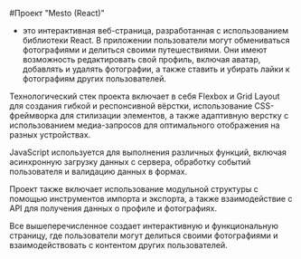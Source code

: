 #Проект "Mesto (React)" 
- это интерактивная веб-страница, разработанная с использованием библиотеки React. В приложении пользователи могут обмениваться фотографиями и делиться своими путешествиями. Они имеют возможность редактировать свой профиль, включая аватар, добавлять и удалять фотографии, а также ставить и убирать лайки к фотографиям других пользователей.

Технологический стек проекта включает в себя Flexbox и Grid Layout для создания гибкой и респонсивной вёрстки, использование CSS-фреймворка для стилизации элементов, а также адаптивную верстку с использованием медиа-запросов для оптимального отображения на разных устройствах.

JavaScript используется для выполнения различных функций, включая асинхронную загрузку данных с сервера, обработку событий пользователя и валидацию данных в формах.

Проект также включает использование модульной структуры с помощью инструментов импорта и экспорта, а также взаимодействие с API для получения данных о профиле и фотографиях.

Все вышеперечисленное создает интерактивную и функциональную страницу, где пользователи могут делиться своими фотографиями и взаимодействовать с контентом других пользователей.